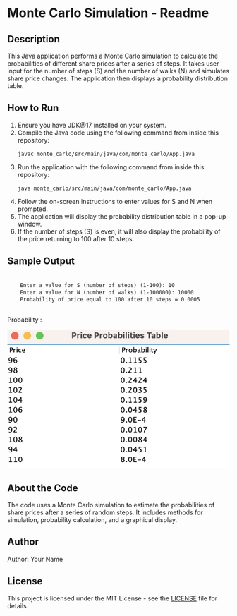 <html>
</head>
    <h1>Monte Carlo Simulation - Readme</h1>
    <h2>Description</h2>
    <p>This Java application performs a Monte Carlo simulation to calculate the probabilities of different share prices after a series of steps. It takes user input for the number of steps (S) and the number of walks (N) and simulates share price changes. The application then displays a probability distribution table.</p>
    <h2>How to Run</h2>
    <ol>
        <li>Ensure you have JDK@17 installed on your system.</li>
        <li>Compile the Java code using the following command from inside this repository:</li>
        <pre><code>javac monte_carlo/src/main/java/com/monte_carlo/App.java</code></pre>
        <li>Run the application with the following command from inside this repository:</li>
        <pre><code>java monte_carlo/src/main/java/com/monte_carlo/App.java</code></pre>
        <li>Follow the on-screen instructions to enter values for S and N when prompted.</li>
        <li>The application will display the probability distribution table in a pop-up window.</li>
        <li>If the number of steps (S) is even, it will also display the probability of the price returning to 100 after 10 steps.</li>
    </ol>
    <h2>Sample Output</h2>
    <pre><code>
    Enter a value for S (number of steps) (1-100): 10
    Enter a value for N (number of walks) (1-100000): 10000
    Probability of price equal to 100 after 10 steps = 0.0005
    </code></pre>
    <p>Probability :</p>
    <img src="price_probabilities_table.png">
    <h2>About the Code</h2>
    <p>The code uses a Monte Carlo simulation to estimate the probabilities of share prices after a series of random steps. It includes methods for simulation, probability calculation, and a graphical display.</p>
    <h2>Author</h2>
    <p>Author: Your Name</p>
    <h2>License</h2>
    <p>This project is licensed under the MIT License - see the <a href="LICENSE">LICENSE</a> file for details.</p>
</html>

